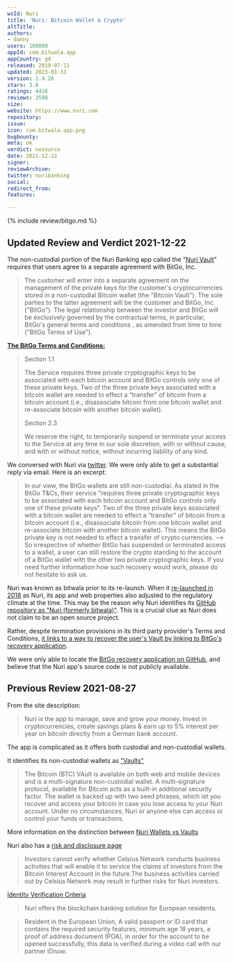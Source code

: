 ```yaml
---
wsId: Nuri
title: 'Nuri: Bitcoin Wallet & Crypto'
altTitle: 
authors:
- danny
users: 100000
appId: com.bitwala.app
appCountry: gd
released: 2019-07-11
updated: 2023-01-31
version: 2.4.26
stars: 3.6
ratings: 4416
reviews: 3598
size: 
website: https://www.nuri.com
repository: 
issue: 
icon: com.bitwala.app.png
bugbounty: 
meta: ok
verdict: nosource
date: 2021-12-22
signer: 
reviewArchive: 
twitter: nuribanking
social: 
redirect_from: 
features: 

---
```


{% include review/bitgo.md %}

## Updated Review and Verdict 2021-12-22

The non-custodial portion of the Nuri Banking app called the "[Nuri Vault](https://support.nuri.com/hc/en-gb/articles/360021669460-How-to-create-a-Nuri-vault-)" requires that users agree to a separate agreement with BitGo, Inc.

> The customer will enter into a separate agreement on the management of the private keys for the customer's cryptocurrencies stored in a non-custodial Bitcoin wallet (the "Bitcoin Vault"). The sole parties to the latter agreement will be the customer and BitGo, Inc. ("BitGo"). The legal relationship between the investor and BitGo will be exclusively governed by the contractual terms, in particular, BitGo's general terms and conditions , as amended from time to time ("BitGo Terms of Use"). 

**[The BitGo Terms and Conditions:](https://www.bitgo.com/legal/terms-of-use/)**

> Section 1.1
>
> The Service requires three private cryptographic keys to be associated with each bitcoin account and BitGo controls only one of these private keys. Two of the three private keys associated with a bitcoin wallet are needed to effect a “transfer” of bitcoin from a bitcoin account (i.e., disassociate bitcoin from one bitcoin wallet and re-associate bitcoin with another bitcoin wallet).
>
> Section 2.3
>
> We reserve the right, to temporarily suspend or terminate your access to the Service at any time in our sole discretion, with or without cause, and with or without notice, without incurring liability of any kind.

We conversed with Nuri via [twitter](https://twitter.com/NuriBanking/status/1430868739625529347). We were only able to get a substantial reply via email. Here is an excerpt:

> In our view, the BitGo wallets are still non-custodial. 
As stated in the BitGo T&Cs, their service "requires three private cryptographic keys to be associated with each bitcoin account and BitGo controls only one of these private keys".
Two of the three private keys associated with a bitcoin wallet are needed to effect a “transfer” of bitcoin from a bitcoin account (i.e., disassociate bitcoin from one bitcoin wallet and re-associate bitcoin with another bitcoin wallet). This means the BitGo private key is not needed to effect a transfer of crypto currencies.
--> So irrespective of whether BitGo has suspended or terminated access to a wallet, a user can still restore the crypto standing to the account of a BitGo wallet with the other two private cryptographic keys. If you need further information how such recovery would work, please do not hesitate to ask us.

Nuri was known as bitwala prior to its re-launch. When it [re-launched in 2018](https://en.wikipedia.org/wiki/Bitwala) as Nuri, its app and web properties also adjusted to the regulatory climate at the time. This may be the reason why Nuri identifies its [GitHub repository as "Nuri (formerly bitwala)"](https://github.com/orgs/bitwala/repositories). This is a crucial clue as Nuri does not claim to be an open source project. 

Rather, despite termination provisions in its third party provider's Terms and Conditions, [it links to a way to recover the user's Vault by linking to BitGo's recovery application](https://support.nuri.com/hc/en-gb/articles/360000988999-How-to-recover-my-Bitcoin-vault-).

We were only able to locate the [BitGo recovery application on GitHub](https://github.com/BitGo/wallet-recovery-wizard/releases), and believe that the Nuri app's source code is not publicly available.


## Previous Review 2021-08-27

From the site description:

> Nuri is the app to manage, save and grow your money. Invest in cryptocurrencies, create savings plans & earn up to 5% interest per year on bitcoin directly from a German bank account.

The app is complicated as it offers both custodial and non-custodial wallets. 

It identifies its non-custodial wallets as ["Vaults"](https://nuri.com/how-to/wallet/)

> The Bitcoin (BTC) VAult is available on both web and mobile devices and is a multi-signature non-custodial wallet. A multi-signature protocol, available for Bitcoin acts as a built-in additional security factor. The wallet is backed up with two seed phrases, which let you recover and access your bitcoin in case you lose access to your Nuri account. Under no circumstances, Nuri or anyone else can access or control your funds or transactions.

More information on the distinction between [Nuri Wallets vs Vaults](https://support.nuri.com/hc/en-gb/articles/360022033460-Wallets-Vaults-What-s-the-difference-)

Nuri also has a [risk and disclosure page](https://nuri.com/uploads/Nuri_Bitcoin_Interest_Account_Risk_Warning_EN_b93582385c.pdf)

> Investors cannot verify whether Celsius Network conducts business activities that will enable it to service the claims of investors from the Bitcoin Interest Account in the future.The business activities carried out by Celsius Network may result in further risks for Nuri investors.

[Identity Verification Criteria](https://support.nuri.com/hc/en-gb/articles/360021577139-What-are-the-verification-criteria-)

> Nuri offers the blockchain banking solution for European residents.

> Resident in the European Union, A valid passport or ID card that contains the required security features, minimum age 18 years,
a proof of address document (POA), in order for the account to be opened successfully, this data is verified during a video call with our partner IDnow.

